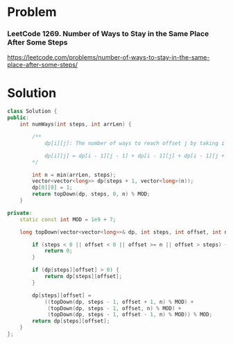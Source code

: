 
# Problem
### LeetCode 1269. Number of Ways to Stay in the Same Place After Some Steps
https://leetcode.com/problems/number-of-ways-to-stay-in-the-same-place-after-some-steps/

# Solution
```c++
class Solution {
public:
    int numWays(int steps, int arrLen) {

        /**
            dp[i][j]: The number of ways to reach offset j by taking i steps.

            dp[i][j] = dp[i - 1][j - 1] + dp[i - 1][j] + dp[i - 1][j + 1]
        */

        int n = min(arrLen, steps);
        vector<vector<long>> dp(steps + 1, vector<long>(n));
        dp[0][0] = 1;
        return topDown(dp, steps, 0, n) % MOD;
    }

private:
    static const int MOD = 1e9 + 7;

    long topDown(vector<vector<long>>& dp, int steps, int offset, int n) {

        if (steps < 0 || offset < 0 || offset >= n || offset > steps) {
            return 0;
        }

        if (dp[steps][offset] > 0) {
            return dp[steps][offset];
        }

        dp[steps][offset] =
            ((topDown(dp, steps - 1, offset + 1, n) % MOD) +
             (topDown(dp, steps - 1, offset, n) % MOD) +
             (topDown(dp, steps - 1, offset - 1, n) % MOD)) % MOD;
        return dp[steps][offset];
    }
};
```